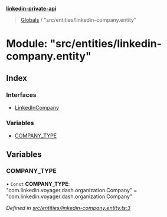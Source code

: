 **[linkedin-private-api](../README.md)**

> [Globals](../globals.md) / "src/entities/linkedin-company.entity"

# Module: "src/entities/linkedin-company.entity"

## Index

### Interfaces

* [LinkedInCompany](../interfaces/_src_entities_linkedin_company_entity_.linkedincompany.md)

### Variables

* [COMPANY\_TYPE](_src_entities_linkedin_company_entity_.md#company_type)

## Variables

### COMPANY\_TYPE

• `Const` **COMPANY\_TYPE**: \"com.linkedin.voyager.dash.organization.Company\" = "com.linkedin.voyager.dash.organization.Company"

*Defined in [src/entities/linkedin-company.entity.ts:3](https://github.com/cosiall/linkedin-private-api/blob/803c213/src/entities/linkedin-company.entity.ts#L3)*
